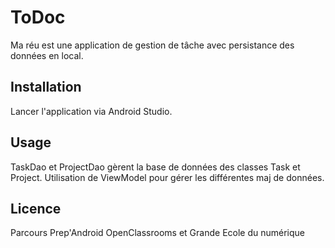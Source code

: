 # ToDoc
Ma réu est une application de gestion de tâche avec persistance des données en local.

## Installation
Lancer l'application via Android Studio.

## Usage
TaskDao et ProjectDao gèrent la base de données des classes Task et Project.
Utilisation de ViewModel pour gérer les différentes maj de données.

## Licence
Parcours Prep'Android OpenClassrooms et Grande Ecole du numérique
